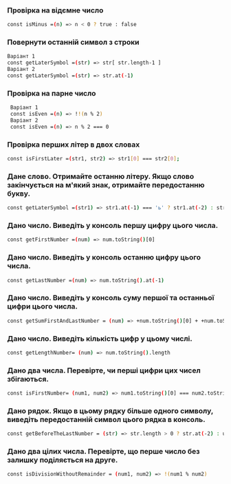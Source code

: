 ### Провірка на відємне число
```sh
const isMinus =(n) => n < 0 ? true : false
```
### Повернути останній символ з строки
```sh
Варіант 1
const getLaterSymbol =(str) => str[ str.length-1 ]
Варіант 2
const getLaterSymbol =(str) => str.at(-1)
```

### Провірка на парне число
```sh
 Варіант 1
 const isEven =(n) => !!(n % 2)
 Варіант 2
 const isEven =(n) => n % 2 === 0
```
### Провірка перших літер в двох словах
```sh
const isFirstLater =(str1, str2) => str1[0] === str2[0];
```

### Дане слово. Отримайте останню літеру. Якщо слово закінчується на м'який знак, отримайте передостанню букву.
```sh
const getLaterSymbol =(str1) => str1.at(-1) === 'ь' ? str1.at(-2) : str1.at(-1)
```

### Дано число. Виведіть у консоль першу цифру цього числа.
```sh
const getFirstNumber =(num) => num.toString()[0]
```
### Дано число. Виведіть у консоль останню цифру цього числа.
```sh
const getLastNumber =(num) => num.toString().at(-1)
```
### Дано число. Виведіть у консоль суму першої та останньої цифри цього числа.
```sh
const getSumFirstAndLastNumber = (num) => +num.toString()[0] + +num.toString().at(-1)
```
### Дано число. Виведіть кількість цифр у цьому числі.
```sh
const getLengthNumber= (num) => num.toString().length
```
### Дано два числа. Перевірте, чи перші цифри цих чисел збігаються.
```sh
const isFirstNumber= (num1, num2) => num1.toString()[0] === num2.toString()[0]
```

### Дано рядок. Якщо в цьому рядку більше одного символу, виведіть передостанній символ цього рядка в консоль.
```sh
const getBeforeTheLastNumber = (str) => str.length > 0 ? str.at(-2) : undefined 
```

### Дано два цілих числа. Перевірте, що перше число без залишку поділяється на друге.
```sh
const isDivisionWithoutRemainder = (num1, num2) => !(num1 % num2) 

```
